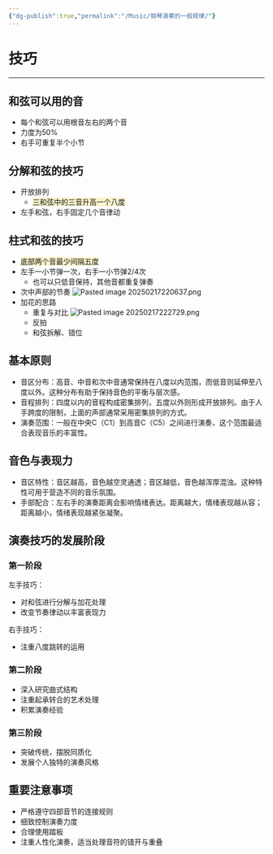 ```yaml
---
{"dg-publish":true,"permalink":"/Music/钢琴演奏的一般规律/"}
---
```


# 技巧
---
## 和弦可以用的音
- 每个和弦可以用根音左右的两个音<style> .container {font-family: sans-serif; text-align: center;} .button-wrapper button {z-index: 1;height: 40px; width: 100px; margin: 10px;padding: 5px;} .excalidraw .App-menu_top .buttonList { display: flex;} .excalidraw-wrapper { height: 800px; margin: 50px; position: relative;} :root[dir="ltr"] .excalidraw .layer-ui__wrapper .zen-mode-transition.App-menu_bottom--transition-left {transform: none;} </style><script src="https://cdn.jsdelivr.net/npm/react@17/umd/react.production.min.js"></script><script src="https://cdn.jsdelivr.net/npm/react-dom@17/umd/react-dom.production.min.js"></script><script type="text/javascript" src="https://cdn.jsdelivr.net/npm/@excalidraw/excalidraw@0/dist/excalidraw.production.min.js"></script><div id="Drawing_2025-02-13_2226.26.excalidraw.md1"></div><script>(function(){const InitialData={"type":"excalidraw","version":2,"source":"https://github.com/zsviczian/obsidian-excalidraw-plugin/releases/tag/2.8.3","elements":[{"id":"0pU5B3MT","type":"text","x":-120,"y":40,"width":8.539993286132812,"height":25,"angle":0,"strokeColor":"#1e1e1e","backgroundColor":"transparent","fillStyle":"solid","strokeWidth":2,"strokeStyle":"solid","roughness":1,"opacity":100,"groupIds":[],"frameId":null,"index":"a0","roundness":null,"seed":59650539,"version":14,"versionNonce":847849029,"isDeleted":false,"boundElements":[{"id":"RZR5dSOyYQPOsv4-2gfJ0","type":"arrow"},{"id":"apuVvT8l19aRlCOZkxYcV","type":"arrow"},{"id":"19ZPBSDlJ8cy4YjRt9-Yr","type":"arrow"}],"updated":1739456898924,"link":null,"locked":false,"text":"1","rawText":"1","fontSize":20,"fontFamily":5,"textAlign":"left","verticalAlign":"top","containerId":null,"originalText":"1","autoResize":true,"lineHeight":1.25},{"id":"kTPZRnbF","type":"text","x":-120,"y":0,"width":12.159988403320312,"height":25,"angle":0,"strokeColor":"#1e1e1e","backgroundColor":"transparent","fillStyle":"solid","strokeWidth":2,"strokeStyle":"solid","roughness":1,"opacity":100,"groupIds":[],"frameId":null,"index":"a1","roundness":null,"seed":857411557,"version":59,"versionNonce":739802597,"isDeleted":false,"boundElements":[{"id":"RZR5dSOyYQPOsv4-2gfJ0","type":"arrow"}],"updated":1739456886375,"link":null,"locked":false,"text":"3","rawText":"3","fontSize":20,"fontFamily":5,"textAlign":"left","verticalAlign":"top","containerId":null,"originalText":"3","autoResize":true,"lineHeight":1.25},{"id":"oiSiv5Fo","type":"text","x":-120,"y":-40,"width":12.3599853515625,"height":25,"angle":0,"strokeColor":"#1e1e1e","backgroundColor":"transparent","fillStyle":"solid","strokeWidth":2,"strokeStyle":"solid","roughness":1,"opacity":100,"groupIds":[],"frameId":null,"index":"a2","roundness":null,"seed":1906501835,"version":58,"versionNonce":1740262603,"isDeleted":false,"boundElements":[{"id":"Jlq7EJaHeuG7401EWh9MW","type":"arrow"}],"updated":1739456892785,"link":null,"locked":false,"text":"5","rawText":"5","fontSize":20,"fontFamily":5,"textAlign":"left","verticalAlign":"top","containerId":null,"originalText":"5","autoResize":true,"lineHeight":1.25},{"id":"UEptyC8B","type":"text","x":-160,"y":40,"width":12,"height":25,"angle":0,"strokeColor":"#1e1e1e","backgroundColor":"transparent","fillStyle":"solid","strokeWidth":2,"strokeStyle":"solid","roughness":1,"opacity":100,"groupIds":[],"frameId":null,"index":"a3","roundness":null,"seed":2134529029,"version":15,"versionNonce":732927019,"isDeleted":false,"boundElements":[{"id":"apuVvT8l19aRlCOZkxYcV","type":"arrow"}],"updated":1739456896299,"link":null,"locked":false,"text":"7","rawText":"7","fontSize":20,"fontFamily":5,"textAlign":"left","verticalAlign":"top","containerId":null,"originalText":"7","autoResize":true,"lineHeight":1.25},{"id":"jQnIAYjF","type":"text","x":-80,"y":40,"width":14,"height":25,"angle":0,"strokeColor":"#1e1e1e","backgroundColor":"transparent","fillStyle":"solid","strokeWidth":2,"strokeStyle":"solid","roughness":1,"opacity":100,"groupIds":[],"frameId":null,"index":"a4","roundness":null,"seed":1340804517,"version":22,"versionNonce":646611845,"isDeleted":false,"boundElements":[{"id":"19ZPBSDlJ8cy4YjRt9-Yr","type":"arrow"}],"updated":1739456898924,"link":null,"locked":false,"text":"2","rawText":"2","fontSize":20,"fontFamily":5,"textAlign":"left","verticalAlign":"top","containerId":null,"originalText":"2","autoResize":true,"lineHeight":1.25},{"id":"RZR5dSOyYQPOsv4-2gfJ0","type":"arrow","x":-114.72371446262463,"y":42.08970977912648,"width":0.4811796015042944,"height":20.450445112960153,"angle":0,"strokeColor":"#1e1e1e","backgroundColor":"transparent","fillStyle":"solid","strokeWidth":2,"strokeStyle":"solid","roughness":1,"opacity":100,"groupIds":[],"frameId":null,"index":"a7","roundness":{"type":2},"seed":1154185285,"version":41,"versionNonce":157521541,"isDeleted":false,"boundElements":null,"updated":1739456886375,"link":null,"locked":false,"points":[[0,0],[0.4811796015042944,-20.450445112960153]],"lastCommittedPoint":null,"startBinding":{"elementId":"0pU5B3MT","focus":0.16681119861472282,"gap":1,"fixedPoint":null},"endBinding":{"elementId":"kTPZRnbF","focus":0.016863666771166984,"gap":1,"fixedPoint":null},"startArrowhead":null,"endArrowhead":"arrow","elbowed":false},{"id":"Jlq7EJaHeuG7401EWh9MW","type":"arrow","x":-114.4831246618725,"y":0.9482113966288637,"width":0.481179601504266,"height":18.525689995292637,"angle":0,"strokeColor":"#1e1e1e","backgroundColor":"transparent","fillStyle":"solid","strokeWidth":2,"strokeStyle":"solid","roughness":1,"opacity":100,"groupIds":[],"frameId":null,"index":"a8","roundness":{"type":2},"seed":1860790667,"version":34,"versionNonce":1847511595,"isDeleted":false,"boundElements":null,"updated":1739456892785,"link":null,"locked":false,"points":[[0,0],[-0.481179601504266,-18.525689995292637]],"lastCommittedPoint":null,"startBinding":{"elementId":"oiSiv5Fo","focus":-0.2155408972883271,"gap":15.948211396628864,"fixedPoint":null},"endBinding":null,"startArrowhead":null,"endArrowhead":"arrow","elbowed":false},{"id":"apuVvT8l19aRlCOZkxYcV","type":"arrow","x":-145.27909640960135,"y":52.43521805807001,"width":21.89402062912336,"height":0.7217694022564274,"angle":0,"strokeColor":"#1e1e1e","backgroundColor":"transparent","fillStyle":"solid","strokeWidth":2,"strokeStyle":"solid","roughness":1,"opacity":100,"groupIds":[],"frameId":null,"index":"a9","roundness":{"type":2},"seed":1033602245,"version":26,"versionNonce":211932875,"isDeleted":false,"boundElements":null,"updated":1739456896299,"link":null,"locked":false,"points":[[0,0],[21.89402062912336,-0.7217694022564274]],"lastCommittedPoint":null,"startBinding":{"elementId":"UEptyC8B","focus":0.017539716422320373,"gap":2.720903590398649,"fixedPoint":null},"endBinding":{"elementId":"0pU5B3MT","focus":0.08218744631089672,"gap":3.3850757804779903,"fixedPoint":null},"startArrowhead":null,"endArrowhead":"arrow","elbowed":false},{"id":"19ZPBSDlJ8cy4YjRt9-Yr","type":"arrow","x":-81.28121819497184,"y":51.47284049923627,"width":25.984102309385293,"height":0,"angle":0,"strokeColor":"#1e1e1e","backgroundColor":"transparent","fillStyle":"solid","strokeWidth":2,"strokeStyle":"solid","roughness":1,"opacity":100,"groupIds":[],"frameId":null,"index":"aA","roundness":{"type":2},"seed":1046034981,"version":33,"versionNonce":1071237861,"isDeleted":false,"boundElements":null,"updated":1739456898924,"link":null,"locked":false,"points":[[0,0],[-25.984102309385293,0]],"lastCommittedPoint":null,"startBinding":{"elementId":"jQnIAYjF","focus":0.08217276006109842,"gap":1.2812181949718422,"fixedPoint":null},"endBinding":{"elementId":"0pU5B3MT","focus":-0.08217276006109843,"gap":4.194686209510053,"fixedPoint":null},"startArrowhead":null,"endArrowhead":"arrow","elbowed":false},{"id":"T0CD72rKxu6YzHs2Cu8bz","type":"arrow","x":-120,"y":40,"width":0,"height":20,"angle":0,"strokeColor":"#1e1e1e","backgroundColor":"transparent","fillStyle":"solid","strokeWidth":2,"strokeStyle":"solid","roughness":1,"opacity":100,"groupIds":[],"frameId":null,"index":"a5","roundness":{"type":2},"seed":272105925,"version":8,"versionNonce":2049659755,"isDeleted":true,"boundElements":null,"updated":1739456863667,"link":null,"locked":false,"points":[[0,0],[0,-20]],"lastCommittedPoint":null,"startBinding":{"elementId":"0pU5B3MT","focus":-1,"gap":1,"fixedPoint":null},"endBinding":{"elementId":"kTPZRnbF","focus":1,"gap":1,"fixedPoint":null},"startArrowhead":null,"endArrowhead":"arrow","elbowed":false},{"id":"YFUA183o4OD31UNRK1uqz","type":"arrow","x":-120,"y":40,"width":0,"height":14,"angle":0,"strokeColor":"#1e1e1e","backgroundColor":"transparent","fillStyle":"solid","strokeWidth":2,"strokeStyle":"solid","roughness":1,"opacity":100,"groupIds":[],"frameId":null,"index":"a6","roundness":{"type":2},"seed":1190638763,"version":17,"versionNonce":618222981,"isDeleted":true,"boundElements":null,"updated":1739456877429,"link":null,"locked":false,"points":[[0,0],[0,-14]],"lastCommittedPoint":null,"startBinding":{"elementId":"0pU5B3MT","focus":-1,"gap":1,"fixedPoint":null},"endBinding":{"elementId":"kTPZRnbF","focus":1,"gap":1,"fixedPoint":null},"startArrowhead":null,"endArrowhead":"arrow","elbowed":false}],"appState":{"theme":"light","viewBackgroundColor":"#ffffff","currentItemStrokeColor":"#1e1e1e","currentItemBackgroundColor":"transparent","currentItemFillStyle":"solid","currentItemStrokeWidth":2,"currentItemStrokeStyle":"solid","currentItemRoughness":1,"currentItemOpacity":100,"currentItemFontFamily":5,"currentItemFontSize":20,"currentItemTextAlign":"left","currentItemStartArrowhead":null,"currentItemEndArrowhead":"arrow","currentItemArrowType":"round","scrollX":568.3997597459808,"scrollY":291.49871931473245,"zoom":{"value":1.477198},"currentItemRoundness":"round","gridSize":20,"gridStep":5,"gridModeEnabled":false,"gridColor":{"Bold":"rgba(217, 217, 217, 0.5)","Regular":"rgba(230, 230, 230, 0.5)"},"currentStrokeOptions":null,"frameRendering":{"enabled":true,"clip":true,"name":true,"outline":true},"objectsSnapModeEnabled":false,"activeTool":{"type":"selection","customType":null,"locked":false,"lastActiveTool":null}},"files":{}};InitialData.scrollToContent=true;App=()=>{const e=React.useRef(null),t=React.useRef(null),[n,i]=React.useState({width:void 0,height:void 0});return React.useEffect(()=>{i({width:t.current.getBoundingClientRect().width,height:t.current.getBoundingClientRect().height});const e=()=>{i({width:t.current.getBoundingClientRect().width,height:t.current.getBoundingClientRect().height})};return window.addEventListener("resize",e),()=>window.removeEventListener("resize",e)},[t]),React.createElement(React.Fragment,null,React.createElement("div",{className:"excalidraw-wrapper",ref:t},React.createElement(ExcalidrawLib.Excalidraw,{ref:e,width:n.width,height:n.height,initialData:InitialData,viewModeEnabled:!0,zenModeEnabled:!0,gridModeEnabled:!1})))},excalidrawWrapper=document.getElementById("Drawing_2025-02-13_2226.26.excalidraw.md1");ReactDOM.render(React.createElement(App),excalidrawWrapper);})();</script>
- 力度为50%
- 右手可重复半个小节
## 分解和弦的技巧
- 开放排列
	- <span style="background:rgba(240, 200, 0, 0.2)">三和弦中的三音升高一个八度</span>
- 左手和弦，右手固定几个音律动
## 柱式和弦的技巧
- <span style="background:rgba(240, 200, 0, 0.2)">底部两个音最少间隔五度</span>
- 左手一小节弹一次，右手一小节弹2/4次
	- 也可以只低音保持，其他音都重复弹奏
- 次中声部的节奏
![Pasted image 20250217220637.png](/img/user/appendix/Pasted%20image%2020250217220637.png)
- 加花的思路
	- 重复与对比
	  ![Pasted image 20250217222729.png](/img/user/appendix/Pasted%20image%2020250217222729.png)
	- 反拍
	- 和弦拆解、错位
## 基本原则

- 音区分布：高音、中音和次中音通常保持在八度以内范围，而低音则延伸至八度以外。这种分布有助于保持音色的平衡与层次感。
- 音程排列：四度以内的音程构成密集排列，五度以外则形成开放排列。由于人手跨度的限制，上面的声部通常采用密集排列的方式。
- 演奏范围：一般在中央C（C1）到高音C（C5）之间进行演奏，这个范围最适合表现音乐的丰富性。

## 音色与表现力

- 音区特性：音区越高，音色越空灵通透；音区越低，音色越浑厚混浊。这种特性可用于营造不同的音乐氛围。
- 手部配合：左右手的演奏距离会影响情绪表达。距离越大，情绪表现越从容；距离越小，情绪表现越紧张凝聚。

## 演奏技巧的发展阶段

### 第一阶段

左手技巧：

- 对和弦进行分解与加花处理
- 改变节奏律动以丰富表现力

右手技巧：

- 注重八度跳转的运用

### 第二阶段

- 深入研究曲式结构
- 注重起承转合的艺术处理
- 积累演奏经验

### 第三阶段

- 突破传统，摆脱同质化
- 发展个人独特的演奏风格

## 重要注意事项

- 严格遵守四部音节的连接规则
- 细致控制演奏力度
- 合理使用踏板
- 注重人性化演奏，适当处理音符的错开与重叠
